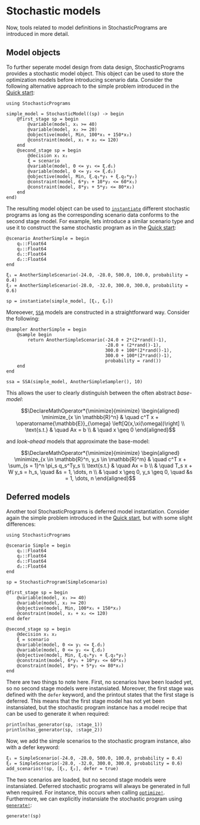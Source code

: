 # Stochastic models

Now, tools related to model definitions in StochasticPrograms are introduced in more detail.

## Model objects

To further seperate model design from data design, StochasticPrograms provides a stochastic model object. This object can be used to store the optimization models before introducing scenario data. Consider the following alternative approach to the simple problem introduced in the [Quick start](@ref):
```@example stochasticmodel
using StochasticPrograms

simple_model = StochasticModel((sp) -> begin
	@first_stage sp = begin
		@variable(model, x₁ >= 40)
		@variable(model, x₂ >= 20)
		@objective(model, Min, 100*x₁ + 150*x₂)
		@constraint(model, x₁ + x₂ <= 120)
	end
	@second_stage sp = begin
		@decision x₁ x₂
		ξ = scenario
		@variable(model, 0 <= y₁ <= ξ.d₁)
		@variable(model, 0 <= y₂ <= ξ.d₂)
		@objective(model, Min, ξ.q₁*y₁ + ξ.q₂*y₂)
		@constraint(model, 6*y₁ + 10*y₂ <= 60*x₁)
		@constraint(model, 8*y₁ + 5*y₂ <= 80*x₂)
	end
end)
```
The resulting model object can be used to [`instantiate`](@ref) different stochastic programs as long as the corresponding scenario data conforms to the second stage model. For example, lets introduce a similar scenario type and use it to construct the same stochastic program as in the [Quick start](@ref):
```@example stochasticmodel
@scenario AnotherSimple = begin
    q₁::Float64
    q₂::Float64
    d₁::Float64
    d₂::Float64
end

ξ₁ = AnotherSimpleScenario(-24.0, -28.0, 500.0, 100.0, probability = 0.4)
ξ₂ = AnotherSimpleScenario(-28.0, -32.0, 300.0, 300.0, probability = 0.6)

sp = instantiate(simple_model, [ξ₁, ξ₂])
```
Moreoever, [`SSA`](@ref) models are constructed in a straightforward way. Consider the following:
```@example stochasticmodel
@sampler AnotherSimple = begin
    @sample begin
        return AnotherSimpleScenario(-24.0 + 2*(2*rand()-1),
									 -28.0 + (2*rand()-1),
									 300.0 + 100*(2*rand()-1),
									 300.0 + 100*(2*rand()-1),
									 probability = rand())
    end
end

ssa = SSA(simple_model, AnotherSimpleSampler(), 10)
```
This allows the user to clearly distinguish between the often abstract *base-model*:
```math
\DeclareMathOperator*{\minimize}{minimize}
\begin{aligned}
 \minimize_{x \in \mathbb{R}^n} & \quad c^T x + \operatorname{\mathbb{E}}_{\omega} \left[Q(x,\xi(\omega))\right] \\
 \text{s.t.} & \quad Ax = b \\
 & \quad x \geq 0
\end{aligned}
```
and *look-ahead* models that approximate the base-model:
```math
\DeclareMathOperator*{\minimize}{minimize}
\begin{aligned}
 \minimize_{x \in \mathbb{R}^n, y_s \in \mathbb{R}^m} & \quad c^T x + \sum_{s = 1}^n \pi_s q_s^Ty_s \\
 \text{s.t.} & \quad Ax = b \\
 & \quad T_s x + W y_s = h_s, \quad &s = 1, \dots, n \\
 & \quad x \geq 0, y_s \geq 0, \quad &s = 1, \dots, n
\end{aligned}
```

## Deferred models

Another tool StochasticPrograms is deferred model instantiation. Consider again the simple problem introduced in the [Quick start](@ref), but with some slight differences:
```@example deferred
using StochasticPrograms

@scenario Simple = begin
    q₁::Float64
    q₂::Float64
    d₁::Float64
    d₂::Float64
end

sp = StochasticProgram(SimpleScenario)

@first_stage sp = begin
    @variable(model, x₁ >= 40)
    @variable(model, x₂ >= 20)
    @objective(model, Min, 100*x₁ + 150*x₂)
    @constraint(model, x₁ + x₂ <= 120)
end defer

@second_stage sp = begin
    @decision x₁ x₂
    ξ = scenario
    @variable(model, 0 <= y₁ <= ξ.d₁)
    @variable(model, 0 <= y₂ <= ξ.d₂)
    @objective(model, Min, ξ.q₁*y₁ + ξ.q₂*y₂)
    @constraint(model, 6*y₁ + 10*y₂ <= 60*x₁)
    @constraint(model, 8*y₁ + 5*y₂ <= 80*x₂)
end
```
There are two things to note here. First, no scenarios have been loaded yet, so no second stage models were instansiated. Moreover, the first stage was defined with the `defer` keyword, and the printout states that the first stage is deferred. This means that the first stage model has not yet been instansiated, but the stochastic program instance has a model recipe that can be used to generate it when required:
```@example deferred
println(has_generator(sp, :stage_1))
println(has_generator(sp, :stage_2))
```
Now, we add the simple scenarios to the stochastic program instance, also with a defer keyword:
```@example deferred
ξ₁ = SimpleScenario(-24.0, -28.0, 500.0, 100.0, probability = 0.4)
ξ₂ = SimpleScenario(-28.0, -32.0, 300.0, 300.0, probability = 0.6)
add_scenarios!(sp, [ξ₁, ξ₂], defer = true)
```
The two scenarios are loaded, but no second stage models were instansiated. Deferred stochastic programs will always be generated in full when required. For instance, this occurs when calling [`optimize!`](@ref). Furthermore, we can explicitly instansiate the stochastic program using [`generate!`](@ref):
```@example deferred
generate!(sp)
```
